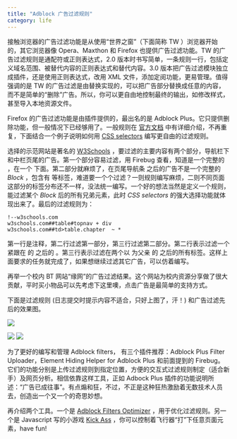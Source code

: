 ```yaml
---
title: "Adblock 广告过滤规则"
category: life
---
```


接触浏览器的广告过滤功能是从使用“世界之窗”（下面简称 TW ）浏览器开始的，其它浏览器像 Opera、Maxthon 和 Firefox 也提供广告过滤功能。TW 的广告过滤规则是通配符或正则表达式，2.0 版本时书写简单，一条规则一行，包括定义域名范围、被替代内容的正则表达式和替代内容。3.0 版本把广告过滤模块独立成插件，还是使用正则表达式，改用 XML 文件，添加定阅功能，更易管理。值得强调的是 TW 的广告过滤是由替换实现的，可以把广告部分替换成任意的内容，而不是简单的“删除”广告。所以，你可以更自由地控制最终的输出，如修改样式，甚至导入本地资源文件。

Firefox 的广告过滤功能是由插件提供的，最出名的是 Adblock Plus。它只提供删除功能，但一般情况下已经够用了。一般规则在 [官方文档](https://adblockplus.org/en/filters) 中有详细介绍，不再重复，下面结合一个例子说明如何用 [CSS selectors](http://www.w3.org/TR/css3-selectors/) 编写更自由的过滤规则。

选择的示范网站是著名的 [W3Schools](http://www.w3schools.com/html/html_getstarted.asp) ，要过滤的主要内容有两个部分，导航栏下和中栏页尾的广告。第一个部分容易过滤，用 Firebug 查看，知道是一个完整的 ，在一个 下面。第二部分就麻烦了，在页尾导航条 之后的广告不是一个完整的 *Block* ，包含有 等标签，难道要一个个过滤？一则规则编写麻烦，二则不同页面这部分的标签分布还不一样，没法统一编写。一个好的想法当然是定义一个规则，能过滤某个 *Block* 后的所有兄弟元素，此时 *CSS selectors* 的强大选择功能就体现出来了。最后的过滤规则为：

```
!--w3schools.com
w3schools.com##table#topnav + div
w3schools.com##td>table.chapter  ~ *
```

第一行是注释，第二行过滤第一部分，第三行过滤第二部分。第二行表示过滤一个紧跟在 的 之后的 。第三行表示过滤在两个以 为父亲 的 之后的所有标签。这样上面要求的任务就完成了，如果想继续过滤其它广告，可以仿着编写。

再举一个校内 BT 网站“缘网”的广告过滤结果。这个网站为校内资源分享做了很大贡献，平时买小物品可以先考虑下这里噢，点击广告是最简单的支持方式。

下面是过滤规则 (日志提交时提示内容不适合，只好上图了，汗！) 和广告过滤先后的效果图。

![](http://hiphotos.baidu.com/maxint/pic/item/d8b19af00875ea887831aaeb.jpg) 

[![](http://hiphotos.baidu.com/maxint/abpic/item/2cc84dc378534f1eb219a8c9.jpg)](http://hiphotos.baidu.com/maxint/pic/item/2cc84dc378534f1eb219a8c9.jpg)
[![](http://hiphotos.baidu.com/maxint/abpic/item/0a3645860a773a7566096ecf.jpg)](http://hiphotos.baidu.com/maxint/pic/item/0a3645860a773a7566096ecf.jpg)

为了更好的编写和管理 Adblock filters， 有三个插件推荐：Adblock Plus Filter Uploader，Element Hiding Helper for Adblock Plus 和前面提到的 Firebug。它们的功能分别是上传过滤规则到指定位置，方便的交互式过滤规则制定（适合新手）及网页分析。相信依靠这样工具，正如 Adbock Plus 插件的功能说明所述：“广告已成往事”。有点煽和狂，不过，不正是这种狂热激励着无数技术人员去，创造出一个又一个的奇思妙想。

再介绍两个工具。一个是 [Adblock Filters  Optimizer](http://adblock.free.fr/optimize/index.php?lang=en) ，用于优化过滤规则。另一个是 Javascript 写的小游戏 [Kick Ass](http://coolshell.cn/articles/3070.html) ，你可以控制着飞行器“打”下任意页面元素，have fun!
